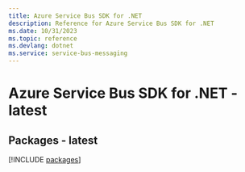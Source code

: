 ```yaml
---
title: Azure Service Bus SDK for .NET
description: Reference for Azure Service Bus SDK for .NET
ms.date: 10/31/2023
ms.topic: reference
ms.devlang: dotnet
ms.service: service-bus-messaging
---
```

# Azure Service Bus SDK for .NET - latest
## Packages - latest
[!INCLUDE [packages](service-bus-index.md)]
